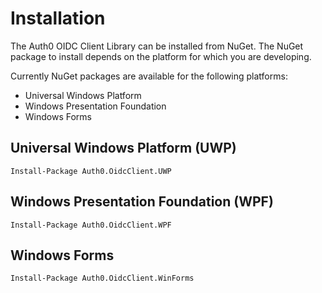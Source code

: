 # Installation

The Auth0 OIDC Client Library can be installed from NuGet. The NuGet package to install depends on the platform for which you are developing.

Currently NuGet packages are available for the following platforms:

* Universal Windows Platform
* Windows Presentation Foundation
* Windows Forms

## Universal Windows Platform (UWP)

```text
Install-Package Auth0.OidcClient.UWP
```

## Windows Presentation Foundation (WPF)

```text
Install-Package Auth0.OidcClient.WPF
```

## Windows Forms

```text
Install-Package Auth0.OidcClient.WinForms
```